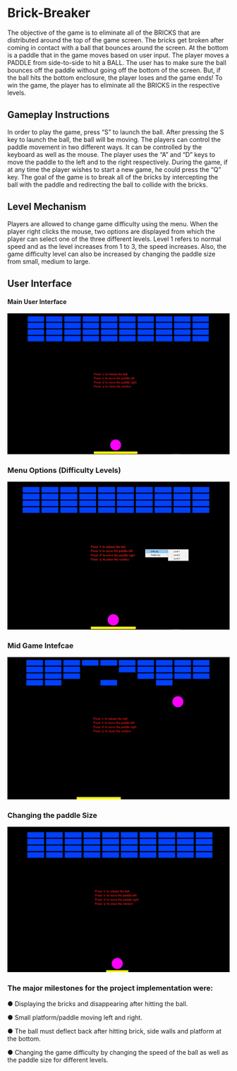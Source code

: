 # Brick-Breaker
The objective of the game is to eliminate all of the BRICKS that are distributed around the top of the  game screen. The bricks get broken after coming in contact with a ball that bounces around the screen.  At the bottom is a paddle that in the game moves based on user input. The player moves a PADDLE  from side-to-side to hit a BALL. The user has to make sure the ball bounces off the paddle without  going off the bottom of the screen. But, if the ball hits the bottom enclosure, the player loses and the  game ends! To win the game, the player has to eliminate all the BRICKS in the respective levels. 

## Gameplay Instructions
In order to play the game, press “S” to launch the ball. After pressing the S key to launch the ball, the  ball will be moving. The players can control the paddle movement in two different ways. It can be  controlled by the keyboard as well as the mouse. The player uses the “A” and “D” keys to move the  paddle to the left and to the right respectively. During the game, if at any time the player wishes to start  a new game, he could press the “Q” key. The goal of the game is to break all of the bricks by intercepting the ball with the paddle and redirecting  the ball to collide with the bricks.

## Level Mechanism 

Players are allowed to change game difficulty using the menu. When the player right clicks the mouse,  two options are displayed from which the player can select one of the three different levels. Level 1  refers to normal speed and as the level increases from 1 to 3, the speed increases. Also, the game  difficulty level can also be increased by changing the paddle size from small, medium to large.


## User Interface

#### Main User Interface 
![Alt Text](/images/User_Interface.png)


### Menu Options (Difficulty Levels)
![Alt Text](/images/Menu.png)


### Mid Game Intefcae
![Alt Text](/images/PlayUserInterface.png)


### Changing the paddle Size
![Alt Text](/images/Changeof_PaddleSize.png) 


### The major milestones for the project implementation were: 
● Displaying the bricks and disappearing after hitting the ball.

● Small platform/paddle moving left and right. 

● The ball must deflect back after hitting brick, side walls and platform at the bottom.

● Changing the game difficulty by changing the speed of the ball as well as the paddle size for different  levels.
